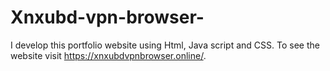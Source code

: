 # Xnxubd-vpn-browser-
I develop this portfolio website using Html, Java script and CSS. To see the website visit https://xnxubdvpnbrowser.online/.
